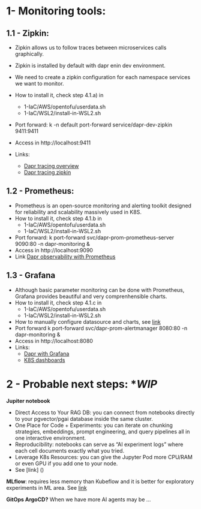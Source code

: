 # 1- Monitoring tools:
## 1.1 - Zipkin:
- Zipkin allows us to follow traces between microservices calls graphically.
- Zipkin is installed by default with dapr enin dev environment.
- We need to create a zipkin configuration for each namespace services we want to monitor.
- How to install it, check step 4.1.a) in
    - 1-IaC/AWS/opentofu/userdata.sh
    - 1-IaC/WSL2/install-in-WSL2.sh
- Port forward: k -n default port-forward service/dapr-dev-zipkin 9411:9411 
- Access in http://localhost:9411 

- Links:
  - [Dapr tracing overview](https://docs.dapr.io/operations/observability/tracing/tracing-overview/)
  - [Dapr tracing zipkin](https://docs.dapr.io/operations/observability/tracing/zipkin/)

## 1.2 - Prometheus:
- Prometheus is an open-source monitoring and alerting toolkit designed for reliability and scalability massively used in K8S.
- How to install it, check step 4.1.b in
    - 1-IaC/AWS/opentofu/userdata.sh
    - 1-IaC/WSL2/install-in-WSL2.sh
- Port forward: k port-forward svc/dapr-prom-prometheus-server 9090:80 -n dapr-monitoring &
- Access in http://localhost:9090
- Link [Dapr observability with Prometheus](https://docs.dapr.io/operations/observability/metrics/prometheus/)

## 1.3 - Grafana
- Although basic parameter monitoring can be done with Prometheus, Grafana provides beautiful and very comprenhensible charts.
- How to install it, check step 4.1.c in
    - 1-IaC/AWS/opentofu/userdata.sh
    - 1-IaC/WSL2/install-in-WSL2.sh
- How to manually configure datasource and charts, see [link](https://docs.dapr.io/operations/observability/metrics/grafana/#configure-prometheus-as-data-source)
- Port forward  k port-forward svc/dapr-prom-alertmanager 8080:80 -n dapr-monitoring &
- Access in http://localhost:8080
- Links:
    - [Dapr with Grafana](https://docs.dapr.io/operations/observability/metrics/grafana/)
    - [K8S dashboards](https://github.com/dotdc/grafana-dashboards-kubernetes)
   

# 2 - Probable next steps: **WIP*
**Jupiter notebook**
- Direct Access to Your RAG DB: you can connect from notebooks directly to your pgvector/pgai database inside the same cluster.
- One Place for Code + Experiments: you can iterate on chunking strategies, embeddings, prompt engineering, and query pipelines all in one interactive environment.
- Reproducibility: notebooks can serve as “AI experiment logs” where each cell documents exactly what you tried.
- Leverage K8s Resources: you can give the Jupyter Pod more CPU/RAM or even GPU if you add one to your node.
- See [link] ()

**MLflow**: requires less memory than Kubeflow and it is better for exploratory experiments in ML area. See [link](https://mlflow.org/docs/latest/ml/deployment/deploy-model-to-kubernetes/tutorial/)

**GitOps ArgoCD?**
When we have more AI agents may be ...
